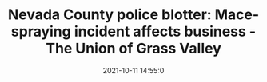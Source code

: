 ---
"title": "Nevada County police blotter: Mace-spraying incident affects business - The Union of Grass Valley"
"date": "2021-10-11 14:55:0"
"feed_name": "GOOGLENEWSCONSTRUCTION"
"feed_website": "https://news.google.com/search?q=construction%2Bincident&hl=en-US&gl=US&ceid=US:en"
"feed_rss": "https://news.google.com/rss/search?q=construction%2Bincident&hl=en-US&gl=US&ceid=US:en"
"link": "https://www.theunion.com/news/nevada-county-police-blotter-mace-spraying-incident-affects-business/"
"source": "{'href': 'https://www.theunion.com', 'title': 'The Union of Grass Valley'}"
"file": "_posts/2021-1-1-0df972bc24c8d34023ab771bcd4be9bb1f6ebb77.md"
"accident": "1"
"drilling": "0"
"dead": "0"
"injured": "0"
"arrested": "0"
"place": "unknown place"
"where": "unknown site"
"causes": "unknown"
"place_uri": "unknown place"
---